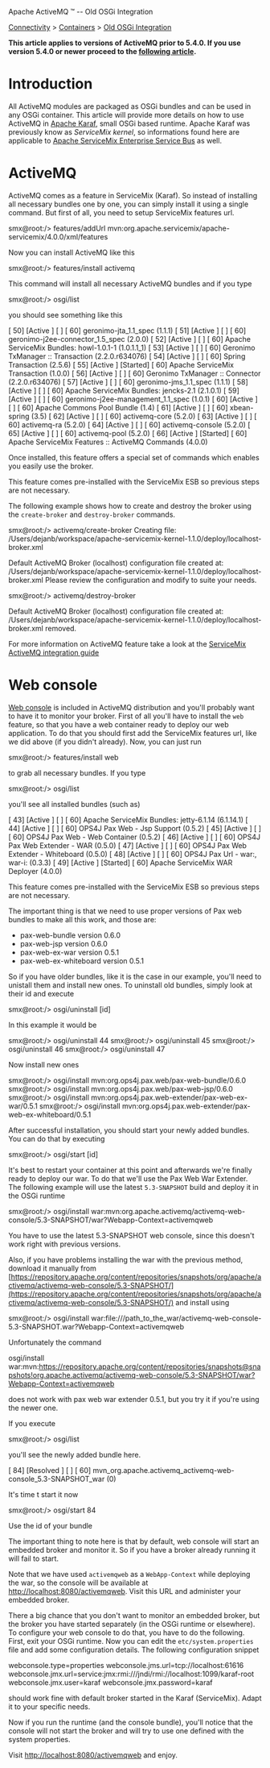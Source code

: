 Apache ActiveMQ ™ -- Old OSGi Integration 

[Connectivity](connectivity.html) > [Containers](containers.html) > [Old OSGi Integration](old-osgi-integration.html)


**This article applies to versions of ActiveMQ prior to 5.4.0. If you use version 5.4.0 or newer proceed to the [following article](osgi-integration.html).**

Introduction
============

All ActiveMQ modules are packaged as OSGi bundles and can be used in any OSGi container. This article will provide more details on how to use ActiveMQ in [Apache Karaf](http://felix.apache.org/site/apache-felix-karaf.html), small OSGi based runtime. Apache Karaf was previously know as _ServiceMix kernel_, so informations found here are applicable to [Apache ServiceMix Enterprise Service Bus](http://servicemix.apache.org/home.html) as well.

ActiveMQ
========

ActiveMQ comes as a feature in ServiceMix (Karaf). So instead of installing all necessary bundles one by one, you can simply install it using a single command. But first of all, you need to setup ServiceMix features url.

smx@root:/> features/addUrl mvn:org.apache.servicemix/apache-servicemix/4.0.0/xml/features

Now you can install ActiveMQ like this

smx@root:/> features/install activemq

This command will install all necessary ActiveMQ bundles and if you type

smx@root:/> osgi/list

you should see something like this

\[  50\] \[Active     \] \[       \] \[   60\] geronimo-jta\_1.1\_spec (1.1.1)
\[  51\] \[Active     \] \[       \] \[   60\] geronimo-j2ee-connector\_1.5\_spec (2.0.0)
\[  52\] \[Active     \] \[       \] \[   60\] Apache ServiceMix Bundles: howl-1.0.1-1 (1.0.1.1_1)
\[  53\] \[Active     \] \[       \] \[   60\] Geronimo TxManager :: Transaction (2.2.0.r634076)
\[  54\] \[Active     \] \[       \] \[   60\] Spring Transaction (2.5.6)
\[  55\] \[Active     \] \[Started\] \[   60\] Apache ServiceMix Transaction (1.0.0)
\[  56\] \[Active     \] \[       \] \[   60\] Geronimo TxManager :: Connector (2.2.0.r634076)
\[  57\] \[Active     \] \[       \] \[   60\] geronimo-jms\_1.1\_spec (1.1.1)
\[  58\] \[Active     \] \[       \] \[   60\] Apache ServiceMix Bundles: jencks-2.1 (2.1.0.1)
\[  59\] \[Active     \] \[       \] \[   60\] geronimo-j2ee-management\_1.1\_spec (1.0.1)
\[  60\] \[Active     \] \[       \] \[   60\] Apache Commons Pool Bundle (1.4)
\[  61\] \[Active     \] \[       \] \[   60\] xbean-spring (3.5)
\[  62\] \[Active     \] \[       \] \[   60\] activemq-core (5.2.0)
\[  63\] \[Active     \] \[       \] \[   60\] activemq-ra (5.2.0)
\[  64\] \[Active     \] \[       \] \[   60\] activemq-console (5.2.0)
\[  65\] \[Active     \] \[       \] \[   60\] activemq-pool (5.2.0)
\[  66\] \[Active     \] \[Started\] \[   60\] Apache ServiceMix Features :: ActiveMQ Commands (4.0.0)

Once installed, this feature offers a special set of commands which enables you easily use the broker.

This feature comes pre-installed with the ServiceMix ESB so previous steps are not necessary.

The following example shows how to create and destroy the broker using the `create-broker` and `destroy-broker` commands.

smx@root:/> activemq/create-broker
Creating file: /Users/dejanb/workspace/apache-servicemix-kernel-1.1.0/deploy/localhost-broker.xml

Default ActiveMQ Broker (localhost) configuration file created at: /Users/dejanb/workspace/apache-servicemix-kernel-1.1.0/deploy/localhost-broker.xml
Please review the configuration and modify to suite your needs.  

smx@root:/> activemq/destroy-broker

Default ActiveMQ Broker (localhost) configuration file created at: /Users/dejanb/workspace/apache-servicemix-kernel-1.1.0/deploy/localhost-broker.xml removed.

For more information on ActiveMQ feature take a look at the [ServiceMix ActiveMQ integration guide](http://servicemix.apache.org/SMX4/activemq-integration.html)

Web console
===========

[Web console](web-console.html) is included in ActiveMQ distribution and you'll probably want to have it to monitor your broker. First of all you'll have to install the `web` feature, so that you have a web container ready to deploy our web application. To do that you should first add the ServiceMix features url, like we did above (if you didn't already). Now, you can just run

smx@root:/> features/install web

to grab all necessary bundles. If you type

smx@root:/> osgi/list

you'll see all installed bundles (such as)

\[  43\] \[Active     \] \[       \] \[   60\] Apache ServiceMix Bundles: jetty-6.1.14 (6.1.14.1)
\[  44\] \[Active     \] \[       \] \[   60\] OPS4J Pax Web - Jsp Support (0.5.2)
\[  45\] \[Active     \] \[       \] \[   60\] OPS4J Pax Web - Web Container (0.5.2)
\[  46\] \[Active     \] \[       \] \[   60\] OPS4J Pax Web Extender - WAR (0.5.0)
\[  47\] \[Active     \] \[       \] \[   60\] OPS4J Pax Web Extender - Whiteboard (0.5.0)
\[  48\] \[Active     \] \[       \] \[   60\] OPS4J Pax Url - war:, war-i: (0.3.3)
\[  49\] \[Active     \] \[Started\] \[   60\] Apache ServiceMix WAR Deployer (4.0.0)

This feature comes pre-installed with the ServiceMix ESB so previous steps are not necessary.

The important thing is that we need to use proper versions of Pax web bundles to make all this work, and those are:

*   pax-web-bundle version 0.6.0
*   pax-web-jsp version 0.6.0
*   pax-web-ex-war version 0.5.1
*   pax-web-ex-whiteboard version 0.5.1

So if you have older bundles, like it is the case in our example, you'll need to unistall them and install new ones. To uninstall old bundles, simply look at their id and execute

smx@root:/> osgi/uninstall \[id\]

In this example it would be

smx@root:/> osgi/uninstall 44
smx@root:/> osgi/uninstall 45
smx@root:/> osgi/uninstall 46
smx@root:/> osgi/uninstall 47

Now install new ones

smx@root:/> osgi/install mvn:org.ops4j.pax.web/pax-web-bundle/0.6.0
smx@root:/> osgi/install mvn:org.ops4j.pax.web/pax-web-jsp/0.6.0
smx@root:/> osgi/install mvn:org.ops4j.pax.web-extender/pax-web-ex-war/0.5.1
smx@root:/> osgi/install mvn:org.ops4j.pax.web-extender/pax-web-ex-whiteboard/0.5.1

After successful installation, you should start your newly added bundles. You can do that by executing

smx@root:/> osgi/start \[id\]

It's best to restart your container at this point and afterwards we're finally ready to deploy our war. To do that we'll use the Pax Web War Extender. The following example will use the latest `5.3-SNAPSHOT` build and deploy it in the OSGi runtime

smx@root:/> osgi/install war:mvn:org.apache.activemq/activemq-web-console/5.3-SNAPSHOT/war?Webapp-Context=activemqweb

You have to use the latest 5.3-SNAPSHOT web console, since this doesn't work right with previous versions.

Also, if you have problems installing the war with the previous method, download it manually from [https://repository.apache.org/content/repositories/snapshots/org/apache/activemq/activemq-web-console/5.3-SNAPSHOT/](https://repository.apache.org/content/repositories/snapshots/org/apache/activemq/activemq-web-console/5.3-SNAPSHOT/) and install using

smx@root:/> osgi/install war:file:///path\_to\_the_war/activemq-web-console-5.3-SNAPSHOT.war?Webapp-Context=activemqweb

Unfortunately the command

osgi/install \
war:mvn:https://repository.apache.org/content/repositories/snapshots@snapshots!org.apache.activemq/activemq-web-console/5.3-SNAPSHOT/war?Webapp-Context=activemqweb

does not work with pax web war extender 0.5.1, but you try it if you're using the newer one.

If you execute

smx@root:/> osgi/list

you'll see the newly added bundle here.

\[  84\] \[Resolved   \] \[       \] \[   60\] mvn\_org.apache.activemq\_activemq-web-console\_5.3-SNAPSHOT\_war (0)

It's time t start it now

smx@root:/> osgi/start 84

Use the id of your bundle

The important thing to note here is that by default, web console will start an embedded broker and monitor it. So if you have a broker already running it will fail to start.

Note that we have used `activemqweb` as a `WebApp-Context` while deploying the war, so the console will be available at [http://localhost:8080/activemqweb](http://localhost:8080/activemqweb). Visit this URL and administer your embedded broker.

There a big chance that you don't want to monitor an embedded broker, but the broker you have started separately (in the OSGi runtime or elsewhere). To configure your web console to do that, you have to do the following. First, exit your OSGi runtime. Now you can edit the `etc/system.properties` file and add some configuration details. The following configuration snippet

webconsole.type=properties
webconsole.jms.url=tcp://localhost:61616
webconsole.jmx.url=service:jmx:rmi:///jndi/rmi://localhost:1099/karaf-root
webconsole.jmx.user=karaf
webconsole.jmx.password=karaf

should work fine with default broker started in the Karaf (ServiceMix). Adapt it to your specific needs.

Now if you run the runtime (and the console bundle), you'll notice that the console will not start the broker and will try to use one defined with the system properties.

Visit [http://localhost:8080/activemqweb](http://localhost:8080/activemqweb) and enjoy.

